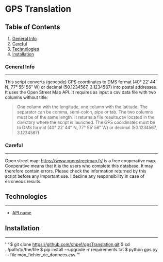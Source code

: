 # GPS Translation

## Table of Contents
1. [General Info](#general-info)
1. [Careful](#careful)
2. [Technologies](#technologies)
3. [Installation](#installation)

### General Info
***
This script converts (geocode) GPS coordinates to DMS format (40° 22′ 44″ N, 77° 55′ 56″ W) or decimal (50.1234567, 3.1234567) into postal addresses.
It uses the Open Street Map API.
It requires as input a csv data file with two columns without title:
   >One column with the longitude, one column with the latitude.
   >The separator can be comma, semi-colon, pipe or tab.
   >The two columns must be of the same length.
It returns a file results.csv located in the directory where the script is launched.
The GPS coordinates must be to DMS format (40° 22′ 44″ N, 77° 55′ 56″ W) or decimal (50.1234567, 3.1234567)

### Careful
***
Open street map: https://www.openstreetmap.fr/ is a free cooperative map.
Cooperative means that it is the users who complete this database. It may therefore contain errors.
Please check the information returned by this script before any important use.
I decline any responsibility in case of erroneous results.

## Technologies
***
* [API name](https://www.openstreetmap.fr/)

## Installation
***

'''
$ git clone https://github.com/chpe1/gpsTranslation.git
$ cd ../path/to/the/file
$ pip install --upgrade -r requirements.txt
$ python gps.py -- file mon_fichier_de_donnees.csv
'''
